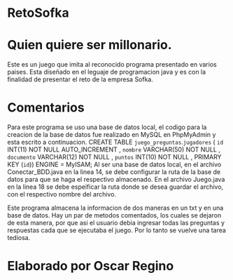 # RetoSofka
# Quien quiere ser millonario. 
Este es un juego que imita al reconocido programa presentado en varios paises. Esta diseñado en el leguaje de programacion java y es con la finalidad de presentar el reto de la empresa Sofka. 

# Comentarios
Para este programa se uso una base de datos local, el codigo para la creacion de la base de datos fue realizado en MySQL en PhpMyAdmin y esta escrito a continuacion. 
CREATE TABLE `juego_preguntas`.`jugadores` ( `id` INT(11) NOT NULL AUTO_INCREMENT , `nombre` VARCHAR(50) NOT NULL , `documento` VARCHAR(12) NOT NULL , `puntos` INT(10) NOT NULL , PRIMARY KEY (`id`)) ENGINE = MyISAM; 
Al ser una base de datos local, en el archivo Conectar_BDD.java en la linea 14, se debe configurar la ruta de la base de datos para que se haga el respectivo almacenado. 
En el archivo Juego.java en la linea 18 se debe espeificar la ruta donde se desea guardar el archivo, con el respectivo nombre del archivo. 

Este programa almacena la informacion de dos maneras en un txt y en una base de datos. 
Hay un par de metodos comentados, los cuales se dejaron de esta manera, por que asi el usuario debia ingresar todas las preguntas y respuestas cada que se ejecutaba el juego. Por lo tanto se vuelve una tarea tediosa. 

# Elaborado por Oscar Regino
